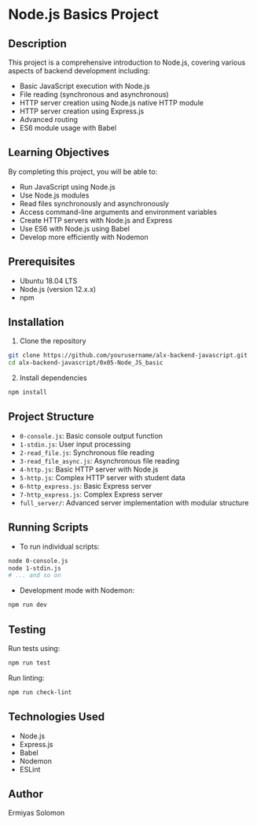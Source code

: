 # Node.js Basics Project

## Description
This project is a comprehensive introduction to Node.js, covering various aspects of backend development including:
- Basic JavaScript execution with Node.js
- File reading (synchronous and asynchronous)
- HTTP server creation using Node.js native HTTP module
- HTTP server creation using Express.js
- Advanced routing
- ES6 module usage with Babel

## Learning Objectives
By completing this project, you will be able to:
- Run JavaScript using Node.js
- Use Node.js modules
- Read files synchronously and asynchronously
- Access command-line arguments and environment variables
- Create HTTP servers with Node.js and Express
- Use ES6 with Node.js using Babel
- Develop more efficiently with Nodemon

## Prerequisites
- Ubuntu 18.04 LTS
- Node.js (version 12.x.x)
- npm

## Installation
1. Clone the repository
```bash
git clone https://github.com/yourusername/alx-backend-javascript.git
cd alx-backend-javascript/0x05-Node_JS_basic
```

2. Install dependencies
```bash
npm install
```

## Project Structure
- `0-console.js`: Basic console output function
- `1-stdin.js`: User input processing
- `2-read_file.js`: Synchronous file reading
- `3-read_file_async.js`: Asynchronous file reading
- `4-http.js`: Basic HTTP server with Node.js
- `5-http.js`: Complex HTTP server with student data
- `6-http_express.js`: Basic Express server
- `7-http_express.js`: Complex Express server
- `full_server/`: Advanced server implementation with modular structure

## Running Scripts
- To run individual scripts:
```bash
node 0-console.js
node 1-stdin.js
# ... and so on
```

- Development mode with Nodemon:
```bash
npm run dev
```

## Testing
Run tests using:
```bash
npm run test
```

Run linting:
```bash
npm run check-lint
```

## Technologies Used
- Node.js
- Express.js
- Babel
- Nodemon
- ESLint

## Author
Ermiyas Solomon
